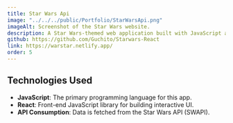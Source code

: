 ```yaml
---
title: Star Wars Api
image: "../../../public/Portfolio/StarWarsApi.png"
imageAlt: Screenshot of the Star Wars website.
description: A Star Wars-themed web application built with JavaScript and React, designed to explore characters, planets, starships, and more from the Star Wars universe. This app consumes data from the Star Wars API (SWAPI).
github: https://github.com/Guchito/Starwars-React
link: https://warstar.netlify.app/
order: 5
---
```





## Technologies Used

- **JavaScript**: The primary programming language for this app.
- **React**: Front-end JavaScript library for building interactive UI.
- **API Consumption**: Data is fetched from the Star Wars API (SWAPI).